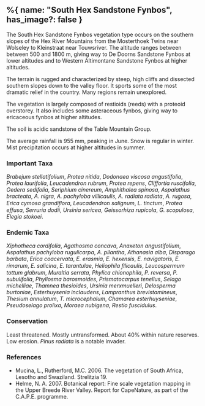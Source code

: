 %{
    name: "South Hex Sandstone Fynbos",
    has_image?: false
}
---

The South Hex Sandstone Fynbos vegetation type occurs on the
southern slopes of the Hex River Mountains from the Mosterthoek Twins
near Wolseley to Kleinstraat near Touwsriver. The altitude ranges between
between 500 and 1800 m, giving way to De Doorns Sandstone Fynbos at lower altitudes
and to Western Altimontane Sandstone Fynbos at higher altitudes.

The terrain is rugged and characterized by steep, high cliffs
and dissected southern slopes down to the valley floor. It sports
some of the most dramatic relief in the country. Many regions remain
unexplored.

The vegetation is largely composed of restioids (reeds) with a proteoid
overstorey. It also includes some asteraceous fynbos, giving way to
ericaceous fynbos at higher altitudes.

The soil is acidic sandstone of the Table Mountain Group.

The average rainfall is 955 mm, peaking in June. Snow is regular
in winter. Mist precipitation occurs at higher altitudes in summer.

### Important Taxa

*Brabejum stellatifolium*, *Protea nitida*, *Dodonaea viscosa angustifolia*,
*Protea laurifolia*, *Leucadendron rubrum*, *Protea repens*, *Cliffortia ruscifolia*, 
*Oedera sedifolia*, *Seriphium cinereum*, *Amphithalea spinosa*, *Aspalathus bracteata*,
*A. nigra*, *A. pachyloba villicaulis*, *A. radiata radiata*, *A. rugosa*, *Erica cymosa grandiﬂora*,
*Leucadendron salignum*, *L. tinctum*, *Protea effusa*, *Serruria dodii*, *Ursinia
sericea*, *Geissorhiza rupicola*, *G. scopulosa*, *Elegia stokoei*.

### Endemic Taxa

*Xiphotheca cordifolia*, *Agathosma concava*, *Anaxeton angustifolium*, *Aspalathus
pachyloba rugulicarpa*, *A. pilantha*, *Athanasia alba*,
*Disparago barbata*, *Erica coacervata*, *E. erasmia*, *E. hexensis*,
*E. navigatoris*, *E. rimarum*, *E. salicina*, *E. tarantulae*, *Heliophila
ﬁlicaulis*, *Leucospermum tottum glabrum*, *Muraltia serrata*,
*Phylica chionophila*, *P. reversa*, *P. subulifolia*, *Phyllosma barosmoides*, *Prismatocarpus tenellus*, *Selago michelliae*, *Thamnea
thesioides*, *Ursinia merxmuelleri*, *Delosperma
burtoniae*, *Esterhuysenia inclaudens*, *Lampranthus brevistamineus*, *Thesium annulatum*, *T. microcephalum*, *Chamarea esterhuyseniae*, *Pseudoselago prolixa*, *Moraea nubigena*, *Restio fuscidulus*.

### Conservation

Least threatened. Mostly untransformed. About 40% within nature reserves. Low erosion.
*Pinus radiata* is a notable invader.

### References

* Mucina, L., Rutherford, M.C. 2006. The vegetation of South Africa, Lesotho and Swaziland. Strelitzia 19.
* Helme, N. A. 2007. Botanical report: Fine scale vegetation mapping in the Upper Breede River Valley. Report for CapeNature, as part of the C.A.P.E. programme.
